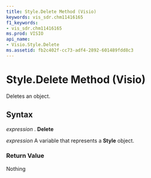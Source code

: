 ```yaml
---
title: Style.Delete Method (Visio)
keywords: vis_sdr.chm11416165
f1_keywords:
- vis_sdr.chm11416165
ms.prod: VISIO
api_name:
- Visio.Style.Delete
ms.assetid: fb2c402f-cc73-adf4-2892-601489fdd8c3
---
```



# Style.Delete Method (Visio)

Deletes an object.


## Syntax

 _expression_ . **Delete**

 _expression_ A variable that represents a **Style** object.


### Return Value

Nothing


